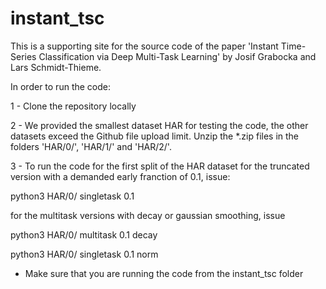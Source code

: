 # instant_tsc


This is a supporting site for the source code of the paper 'Instant Time-Series Classification via Deep Multi-Task Learning' by Josif Grabocka and Lars Schmidt-Thieme.


In order to run the code:

1 - Clone the repository locally


2 - We provided the smallest dataset HAR for testing the code, the other datasets exceed the Github file upload limit. Unzip the *.zip files in the folders 'HAR/0/', 'HAR/1/' and 'HAR/2/'.

3 - To run the code for the first split of the HAR dataset for the truncated version with a demanded early franction of 0.1, issue:

python3 HAR/0/ singletask 0.1 

for the multitask versions with decay or gaussian smoothing, issue

python3 HAR/0/ multitask 0.1 decay

python3 HAR/0/ singletask 0.1 norm

* Make sure that you are running the code from the instant_tsc folder

